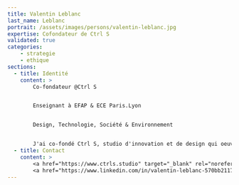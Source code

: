 ```yaml
---
title: Valentin Leblanc
last_name: Leblanc
portrait: /assets/images/persons/valentin-leblanc.jpg
expertise: Cofondateur de Ctrl S
validated: true
categories:
    - strategie
    - ethique
sections:
  - title: Identité
    content: >
        Co-fondateur @Ctrl S


        Enseignant à EFAP & ECE Paris.Lyon


        Design, Technologie, Société & Environnement


        J'ai co-fondé Ctrl S, studio d'innovation et de design qui oeuvre pour un numérique plus durable, plus juste, plus inclusif. Mes missions chez Ctrl S : déconstruire et repenser en profondeur nos usages, besoins et croyances autour du numérique pour proposer des nouveaux produits et services plus respectueux de la planète et des humains
  - title: Contact
    content: >
        <a href="https://www.ctrls.studio" target="_blank" rel="noreferrer">Site</a> –
        <a href="https://www.linkedin.com/in/valentin-leblanc-570bb2117/" target="_blank" rel="noreferrer">LinkedIn</a>
---
```

